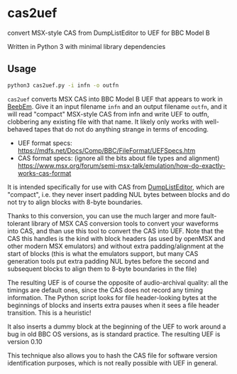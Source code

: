 # cas2uef
convert MSX-style CAS from DumpListEditor to UEF for BBC Model B

Written in Python 3 with minimal library dependencies

## Usage
```bash
python3 cas2uef.py -i infn -o outfn
```
`cas2uef` converts MSX CAS into BBC Model B UEF that appears to work in [BeebEm](http://www.mkw.me.uk/beebem/). Give it an input filename `infn` and an output filename `outfn`, and it will read "compact" MSX-style CAS from infn and write UEF to outfn, clobbering any existing file with that name. It likely only works with well-behaved tapes that do not do anything strange in terms of encoding.

- UEF format specs: https://mdfs.net/Docs/Comp/BBC/FileFormat/UEFSpecs.htm
- CAS format specs: (ignore all the bits about file types and alignment) https://www.msx.org/forum/semi-msx-talk/emulation/how-do-exactly-works-cas-format

It is intended specifically for use with CAS from [DumpListEditor](https://bugfire2009.ojaru.jp/download.html#dleditor), which are "compact", i.e. they never insert padding NUL bytes between blocks and do not try to align blocks with 8-byte boundaries.

Thanks to this conversion, you can use the much larger and more fault-tolerant library of MSX CAS conversion tools to convert your waveforms into CAS, and than use this tool to convert the CAS into UEF. Note that the CAS this handles is the kind with block headers (as used by openMSX and other modern MSX emulators) and without extra padding/alignment at the start of blocks (this is what the emulators support, but many CAS generation tools put extra padding NUL bytes before the second and subsequent blocks to align them to 8-byte boundaries in the file)

The resulting UEF is of course the opposite of audio-archival quality: all the timings are default ones, since the CAS does not record any timing information. The Python script looks for file header-looking bytes at the beginnings of blocks and inserts extra pauses when it sees a file header transition. This is a heuristic!

It also inserts a dummy block at the beginning of the UEF to work around a bug in old BBC OS versions, as is standard practice. The resulting UEF is version 0.10

This technique also allows you to hash the CAS file for software version identification purposes, which is not really possible with UEF in general.
